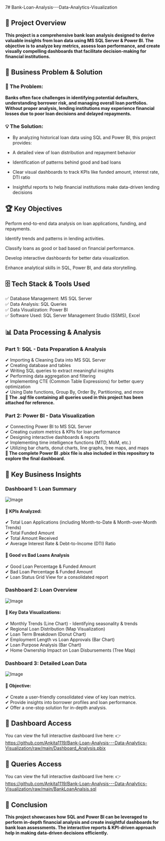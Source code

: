 7# Bank-Loan-Analysis---Data-Analytics-Visualization

## 📌 Project Overview

**This project is a comprehensive bank loan analysis designed to derive valuable insights from loan data using MS SQL Server & Power BI. The objective is to analyze key metrics, assess loan performance, and create visually compelling dashboards that facilitate decision-making for financial institutions.**

## 🧩 Business Problem & Solution

### 🏦 The Problem:

**Banks often face challenges in identifying potential defaulters, understanding borrower risk, and managing overall loan portfolios. Without proper analysis, lending institutions may experience financial losses due to poor loan decisions and delayed repayments.**

### 💡 The Solution:

- By analyzing historical loan data using SQL and Power BI, this project provides:

- A detailed view of loan distribution and repayment behavior

- Identification of patterns behind good and bad loans

- Clear visual dashboards to track KPIs like funded amount, interest rate, DTI ratio

- Insightful reports to help financial institutions make data-driven lending decisions

## 🏆 Key Objectives

Perform end-to-end data analysis on loan applications, funding, and repayments.

Identify trends and patterns in lending activities.

Classify loans as good or bad based on financial performance.

Develop interactive dashboards for better data visualization.

Enhance analytical skills in SQL, Power BI, and data storytelling.

## 🗄️ Tech Stack & Tools Used

✅ Database Management: MS SQL Server  
✅ Data Analysis: SQL Queries  
✅ Data Visualization: Power BI  
✅ Software Used: SQL Server Management Studio (SSMS), Excel  

## 📊 Data Processing & Analysis

### Part 1: SQL - Data Preparation & Analysis
✔ Importing & Cleaning Data into MS SQL Server  
✔ Creating database and tables  
✔ Writing SQL queries to extract meaningful insights  
✔ Performing data aggregation and filtering  
✔ Implementing CTE (Common Table Expressions) for better query optimization  
✔ Using Date functions, Group By, Order By, Partitioning, and more  
**📌 The .sql file containing all queries used in this project has been attached for reference.**

### Part 2: Power BI - Data Visualization
✔ Connecting Power BI to MS SQL Server  
✔ Creating custom metrics & KPIs for loan performance  
✔ Designing interactive dashboards & reports  
✔ Implementing time intelligence functions (MTD, MoM, etc.)   
✔ Utilizing bar charts, donut charts, line graphs, tree maps, and maps  
**📌 The complete Power BI .pbix file is also included in this repository to explore the final dashboard.**

## 📌 Key Business Insights

### Dashboard 1: Loan Summary
![Image](https://github.com/user-attachments/assets/b32df446-74ce-426b-8a5e-95719f9230f0)

#### 📍 KPIs Analyzed:
✔ Total Loan Applications (including Month-to-Date & Month-over-Month Trends)  
✔ Total Funded Amount  
✔ Total Amount Received  
✔ Average Interest Rate & Debt-to-Income (DTI) Ratio

#### 📍 Good vs Bad Loans Analysis
✔ Good Loan Percentage & Funded Amount  
✔ Bad Loan Percentage & Funded Amount  
✔ Loan Status Grid View for a consolidated report

### Dashboard 2: Loan Overview
![Image](https://github.com/user-attachments/assets/aefae927-b7a8-4d24-88ef-4b21a6a7efbf)

#### 📍 Key Data Visualizations:
✔ Monthly Trends (Line Chart) - Identifying seasonality & trends  
✔ Regional Loan Distribution (Map Visualization)  
✔ Loan Term Breakdown (Donut Chart)  
✔ Employment Length vs Loan Approvals (Bar Chart)   
✔ Loan Purpose Analysis (Bar Chart)  
✔ Home Ownership Impact on Loan Disbursements (Tree Map)

### Dashboard 3: Detailed Loan Data
![Image](https://github.com/user-attachments/assets/45c6073a-0ff5-48a6-9b8f-7bc5f0b611f0)

#### 📍 Objective:
✔ Create a user-friendly consolidated view of key loan metrics.  
✔ Provide insights into borrower profiles and loan performance.    
✔ Offer a one-stop solution for in-depth analysis.

## 🔗 Dashboard Access
You can view the full interactive dashboard live here: 👉 https://github.com/Ankita1119/Bank-Loan-Analysis---Data-Analytics-Visualization/raw/main/Dashboard_Analysis.pbix

## 🔗 Queries Access
You can view the full interactive dashboard live here: 👉 https://github.com/Ankita1119/Bank-Loan-Analysis---Data-Analytics-Visualization/raw/main/BankLoanAnalsis.sql

## 🏁 Conclusion
**This project showcases how SQL and Power BI can be leveraged to perform in-depth financial analysis and create insightful dashboards for bank loan assessments. The interactive reports & KPI-driven approach help in making data-driven decisions efficiently.**




















